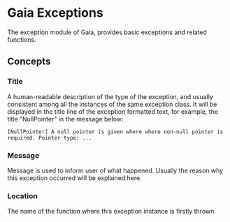# Gaia Exceptions
The exception module of Gaia, provides basic exceptions and related functions.

## Concepts

### Title

A human-readable description of the type of the exception, and usually consistent among all the instances of the same 
exception class. It will be displayed in the title line of the exception formatted text, 
for example, the title "NullPointer" in the message below:
```text
[NullPointer] A null pointer is given where where non-null pointer is required. Pointer type: ...
```

### Message

Message is used to inform user of what happened. Usually the reason why this exception occurred will be explained here.

### Location

The name of the function where this exception instance is firstly thrown.